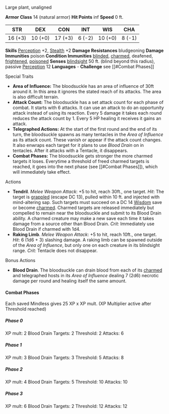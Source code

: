 Large plant, unaligned

**Armor Class** 14 (natural armor)
**Hit Points** inf
**Speed** 0 ft.

|STR|DEX|CON|INT|WIS|CHA|
|---|---|---|---|---|---|
|16 (+3)|10 (+0)|17 (+3)|6 (-2)|10 (+0)|8 (-1)|

**Skills** [Perception](https://www.5esrd.com/using-ability-scores#Perception) +2, [Stealth](https://www.5esrd.com/using-ability-scores#Stealth) +2
**Damage Resistances** bludgeoning
**Damage Immunities** poison
**Condition Immunities** [blinded](https://www.5esrd.com/gamemastering/conditions/#Blinded), [charmed](https://www.5esrd.com/gamemastering/conditions/#Charmed), deafened, [frightened](https://www.5esrd.com/gamemastering/conditions/#Frightened), [poisoned](https://www.5esrd.com/gamemastering/conditions/#Poisoned)
**Senses** [blindsight](https://www.5esrd.com/gamemastering/the-environment/#Blindsight) 50 ft. (blind beyond this radius), passive [Perception](https://www.5esrd.com/using-ability-scores#Perception) 12
**Languages** -
**Challenge** see [[#Combat Phases]]

Special Traits

- **Area of Influence:** The bloodsuckle has an area of influence of 30ft around it. In this area it ignores the stated reach of its attacks. The area is also difficult terrain.
- **Attack Count:** The bloodsuckle has a set attack count for each phase of combat. It starts with 6 attacks. It can use an attack to do an opportunity attack instead of using its reaction. Every 5 damage it takes each round reduces the attack count by 1. Every 5 HP healing it receives it gains an attack.
- **Telegraphed Actions:** At the start of the first round and the end of its turn, the bloodsuckle spawns as many tentacles in the *Area of Influence* as its attack count. These vanish or appear if the attack count changes. It also enwraps each target for it plans to use *Blood Drain* on in tentacles. After it attacks with a Tentacle, it disappears.
- **Combat Phases:** The bloodsuckle gets stronger the more charmed targets it loses. Everytime a threshold of freed charmed targets is reached, it goes into the next phase (see [[#Combat Phases]]), which will immediately take effect.

Actions

- **Tendril**. _Melee Weapon Attack_: +5 to hit, reach 30ft., one target. _Hit_: The target is [grappled](https://www.5esrd.com/gamemastering/conditions/#Grappled) (escape DC 13), pulled within 10 ft. and injected with mind-altering sap. Such targets must succeed on a DC 14 [Wisdom](https://www.5esrd.com/using-ability-scores#TOC-Wisdom) save or become [charmed](https://www.5esrd.com/gamemastering/conditions/#Charmed). Charmed targets are released immediately but compelled to remain near the bloodsuckle and submit to its Blood Drain ability. A charmed creature may make a new save each time it takes damage from a source other than Blood Drain. *Crit:* Immediately use Blood Drain if charmed with 1d4.
- **Raking Limb**. _Melee Weapon Attack_: +5 to hit, reach 10ft., one target. _Hit_: 6 (1d6 + 3) slashing damage. A raking limb can be spawned outside of the *Area of Influence*, but only one on each creature in its blindsight range. *Crit:* Tentacle does not disappear.

Bonus Actions

- **Blood Drain**. The bloodsuckle can drain blood from each of its [charmed](https://www.5esrd.com/gamemastering/conditions/#Charmed) and telegraphed hosts in its *Area of Influence* dealing 7 (2d6) necrotic damage per round and healing itself the same amount.
#### Combat Phases
Each saved Mindless gives 25 XP x XP mult.
(XP Multiplier active after Threshold reached)
##### Phase 0
XP mult: 2
Blood Drain Targets: 2
Threshold: 2
Attacks: 6
##### Phase 1
XP mult: 3
Blood Drain Targets: 3
Threshold: 5
Attacks: 8
##### Phase 2
XP mult: 4
Blood Drain Targets: 5
Threshold: 10
Attacks: 10
##### Phase 3
XP mult: 6
Blood Drain Targets: 2
Threshold: 12
Attacks: 12

